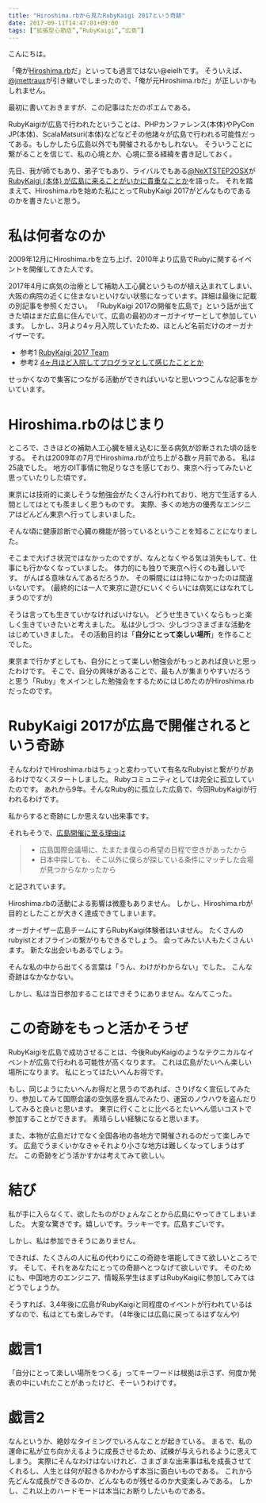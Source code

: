 ```yaml
---
title: "Hiroshima.rbから見たRubyKaigi 2017という奇跡"
date: 2017-09-11T14:47:01+09:00
tags: [“拡張型心筋症”,”RubyKaigi”,”広島”]
---
```


こんにちは。

「俺が[Hiroshima.rb](https://hiroshimarb.connpass.com/)だ」といっても過言ではない@eielhです。
そういえば、[@jmettraux](http://rubykaigi.org/2017/presentations/jmettraux.html)が引き継いでしまったので、「俺が元Hiroshima.rbだ」が正しいかもしれません。

最初に書いておきますが、この記事はただのポエムである。

RubyKaigiが広島で行われたということは、PHPカンファレンス(本体)やPyCon JP(本体)、ScalaMatsuri(本体)などなどその他諸々が広島で行われる可能性だってある。もしかしたら広島以外でも開催されるかもしれない。
そういうことに繋がることを信じて、私の心境とか、心境に至る経緯を書き記しておく。

先日、我が師でもあり、弟子でもあり、ライバルでもある[@NeXTSTEP2OSX](https://twitter.com/NeXTSTEP2OSX)が[RubyKaigi (本体) が広島に来ることがいかに貴重なことか](https://nyoho.jp/diary/)を語った。
それを踏まえて、Hiroshima.rbを始めた私にとってRubyKaigi 2017がどんなものであるのかを書きたいと思う。

# 私は何者なのか

2009年12月にHiroshima.rbを立ち上げ、2010年より広島でRubyに関するイベントを開催してきた人です。

2017年4月に病気の治療として補助人工心臓というものが植え込まれてしまい、大阪の病院の近くに住まないといけない状態になっています。詳細は最後に記載の別記事を参照ください。
「RubyKaigi 2017の開催を広島で」という話が出てきた頃はまだ広島に住んでいて、広島の最初のオーガナイザーとして参加しています。
しかし、3月より4ヶ月入院していたため、ほとんど名前だけのオーガナイザーです。

* 参考1 [RubyKaigi 2017 Team](http://rubykaigi.org/2017/team)
* 参考2 [4ヶ月ほど入院してプログラマとして感じたこととか](http://blog.eiel.info/blog/2017/08/02/in-the-hospital-2017/)

せっかくなので集客につながる活動ができればいいなと思いつつこんな記事をかいています。

# Hiroshima.rbのはじまり

ところで、さきほどの補助人工心臓を植え込むに至る病気が診断された頃の話をする。
それは2009年の7月でHiroshima.rbが立ち上がる数ヶ月前である。
私は25歳でした。
地方のIT事情に物足りなさを感じており、東京へ行ってみたいと思っていたりした頃です。

東京には技術的に楽しそうな勉強会がたくさん行われており、地方で生活する人間としてはとても羨ましく思うものです。
実際、多くの地方の優秀なエンジニアはどんどん東京へ行ってしまいました。

そんな頃に健康診断で心臓の機能が弱っているということを知ることになりました。

そこまで大げさ状況ではなかったのですが、なんとなくやる気は消失もして、仕事にも行かなくなっていました。
体力的にも独りで東京へ行くのも難しいです。
がんばる意味なんてあるだろうか。
その瞬間にはは特になかったのは間違いないです。
(最終的には一人で東京に遊びにいくぐらいには病気にはなれてしまうのですが)

そうは言っても生きていかなければいけない。
どうせ生きていくならもっと楽しく生きていきたいと考えました。
私は少しづつ、少しづつさまざまな活動をはじめていきました。
その活動目的は「**自分にとって楽しい場所**」を作ることでした。

東京まで行かずとしても、自分にとって楽しい勉強会がもっとあれば良いと思ったわけです。
そこで、自分の興味があることで、最も人が集まりやすいだろうと思う「Ruby」をメインとした勉強会をするためにはじめたのがHiroshima.rbだったのです。

# RubyKaigi 2017が広島で開催されるという奇跡

そんなわけでHiroshima.rbはちょっと変わっていて有名なRubyistと繋がりがあるわけでなくスタートしました。
Rubyコミュニティとしては完全に孤立していたのです。
あれから9年。そんなRuby的に孤立した広島で、今回RubyKaigiが行われるわけです。

私からすると奇跡にしか思えない出来事です。

それもそうで、[広島開催に至る理由は](https://esa-pages.io/p/sharing/68/posts/520/42e3fe922f94a328bf52.html)

> * 広島国際会議場に、たまたま僕らの希望の日程で空きがあったから
> * 日本中探しても、そこ以外に僕らが探している条件にマッチした会場が見つからなかったから

と記されています。

Hiroshima.rbの活動による影響は微塵もありません。
しかし、Hiroshima.rbが目的としたことが大きく達成できてしまいます。

オーガナイザー広島チームにすらRubyKaigi体験者はいません。
たくさんのrubyistとオフラインの繋がりもできるでしょう。
会ってみたい人もたくさんいます。
新たな出会いもあるでしょう。

そんな私の中から出てくる言葉は「うん、わけがわからない」でした。
こんな奇跡はなかなかない。

しかし、私は当日参加することはできそうにありません。なんてこった。

# この奇跡をもっと活かそうぜ

RubyKaigiを広島で成功させることは、今後RubyKaigiのようなテクニカルなイベントが広島で行われる可能性が高くなります。
これは広島がたいへん楽しい場所になります。
私にとってはたいへんお得です。

もし、同じようにたいへんお得だと思うのであれば、さりげなく宣伝してみたり、参加してみて国際会議の空気感を掴んでみたり、運営のノウハウを盗んだりしてみると良いと思います。
東京に行くことに比べるとたいへん低いコストで参加することができます。
素晴らしい経験になると思います。

また、本物が広島だけでなく全国各地の各地方で開催されるのだって楽しみです。
広島でうまくいかなきゃそれより小さな地方は難しくなってしまうはずだ。
この奇跡をどう活かすかは考えてみて欲しい。

# 結び

私が手に入らなくて、欲したものがひょんなことから広島にやってきてしまいました。
大変な驚きです。嬉しいです。ラッキーです。広島すごいです。

しかし、私は参加できそうにありません。

できれば、たくさんの人に私の代わりにこの奇跡を堪能してきて欲しいところです。
そして、それをあなたにとっての奇跡へとつなげて欲しいです。
そのためにも、中国地方のエンジニア、情報系学生はまずはRubyKaigiに参加してみてはどうでしょうか。

そうすれば、3,4年後に広島がRubyKaigiと同程度のイベントが行われているはずなので、私はとても楽しみです。
(4年後には広島に戻ってるはずなんや)

# 戯言1

「自分にとって楽しい場所をつくる」ってキーワードは根拠は示さず、何度か発表の中にいれたことがあったけど、そーいうわけです。

# 戯言2

なんというか、絶妙なタイミングでいろんなことが起きている。
まるで、私の運命に私が立ち向かえるように成長させるため、試練が与えられるように思えてしまう。
実際にそんなわけはないけれど、さまざまな出来事は私を成長させてくれるし、人生とは何が起きるかわからず本当に面白いものである。
これから先どんな成長ができるのか、どんなものが残せるのか大変楽しみである。
しかし、これ以上のハードモードは本当にお断りしたいものである。

